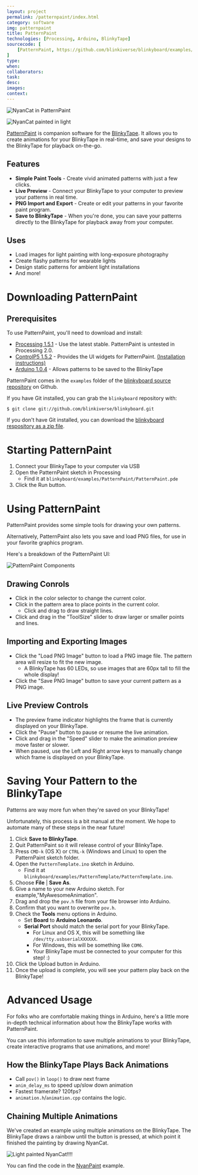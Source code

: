 ```yaml
---
layout: project
permalink: /patternpaint/index.html 
category: software
img: patternpaint
title: PatternPaint
technologies: [Processing, Arduino, BlinkyTape]
sourcecode: [
	[PatternPaint, https://github.com/blinkiverse/blinkyboard/examples/PatternPaint]	
]
type:
when:
collaborators:
task: 
desc:
images:
context: 
---
```


![NyanCat in PatternPaint](/images/{{page.img}}/PatternPaint-nyan.png)

![NyanCat painted in light](/images/{{page.img}}/nyan-painted.jpg)

[PatternPaint](https://github.com/blinkiverse/blinkyboard/examples/PatternPaint) is companion software for the [BlinkyTape](/blinkytape).  It allows you to create animations for your BlinkyTape in real-time, and save your designs to the BlinkyTape for playback on-the-go.

## Features

* **Simple Paint Tools** - Create vivid animated patterns with just a few clicks.
* **Live Preview** - Connect your BlinkyTape to your computer to preview your patterns in real time.
* **PNG Import and Export** - Create or edit your patterns in your favorite paint program.
* **Save to BlinkyTape** - When you're done, you can save your patterns directly to the BlinkyTape for playback away from your computer.

## Uses

* Load images for light painting with long-exposure photography
* Create flashy patterns for wearable lights
* Design static patterns for ambient light installations
* And more!

# Downloading PatternPaint

## Prerequisites

To use PatternPaint, you'll need to download and install:

* [Processing 1.5.1](http://processing.org/download/) - Use the latest stable.  PatternPaint is untested in Processing 2.0.
* [ControlP5 1.5.2](https://code.google.com/p/controlp5/downloads/list) - Provides the UI widgets for PatternPaint.  [(Installation instructions)](http://www.sojamo.de/libraries/controlP5/)
* [Arduino 1.0.4](http://arduino.cc/en/Main/Software) - Allows patterns to be saved to the BlinkyTape

PatternPaint comes in the `examples` folder of the [blinkyboard source repository](https://github.com/blinkiverse/blinkyboard/) on Github.

If you have Git installed, you can grab the `blinkyboard` repository with:

	$ git clone git://github.com/blinkiverse/blinkyboard.git

If you don't have Git installed, you can download the [blinkyboard respository as a zip file](https://github.com/blinkiverse/blinkyboard/archive/master.zip).

# Starting PatternPaint

1. Connect your BlinkyTape to your computer via USB
2. Open the PatternPaint sketch in Processing
    * Find it at `blinkyboard/examples/PatternPaint/PatternPaint.pde` 
3. Click the Run button.

# Using PatternPaint

PatternPaint provides some simple tools for drawing your own patterns.

Alternatively, PatternPaint also lets you save and load PNG files, for use in
your favorite graphics program.

Here's a breakdown of the PatternPaint UI:

![PatternPaint Components](/images/{{page.img}}/PatternPaint-screenshot.png)

## Drawing Conrols

* Click in the color selector to change the current color.
* Click in the pattern area to place points in the current color.
    * Click and drag to draw straight lines.
* Click and drag in the "ToolSize" slider to draw larger or smaller points and lines.

## Importing and Exporting Images

* Click the "Load PNG Image" button to load a PNG image file.  The pattern area will resize to fit the new image.
    * A BlinkyTape has 60 LEDs, so use images that are 60px tall to fill the whole display!
* Click the "Save PNG Image" button to save your current pattern as a PNG image.

## Live Preview Controls

* The preview frame indicator highlights the frame that is currently displayed on your BlinkyTape.
* Click the "Pause" button to pause or resume the live animation.
* Click and drag in the "Speed" slider to make the animation preview move faster or slower.
* When paused, use the Left and Right arrow keys to manually change which frame is displayed on your BlinkyTape.

# Saving Your Pattern to the BlinkyTape

Patterns are way more fun when they're saved on your BlinkyTape!

Unfortunately, this process is a bit manual at the moment.  We hope to automate many of these steps in the near future!

1. Click **Save to BlinkyTape**.
1. Quit PatternPaint so it will release control of your BlinkyTape.
1. Press `CMD-k` (OS X) or `CTRL-k` (Windows and Linux) to open the PatternPaint sketch folder.
1. Open the `PatternTemplate.ino` sketch in Arduino.
    * Find it at `blinkyboard/examples/PatternTemplate/PatternTemplate.ino`.
1. Choose **File** | **Save As**.
1. Give a name to your new Arduino sketch.  For example,"MyAwesomeAnimation".
1. Drag and drop the `pov.h` file from your file browser into Arduino.
1. Confirm that you want to overwrite `pov.h`.
1. Check the **Tools** menu options in Arduino.
    * Set **Board** to **Arduino Leonardo**.
    * **Serial Port** should match the serial port for your BlinkyTape.
	    * For Linux and OS X, this will be something like `/dev/tty.usbserialXXXXXX`.
		* For Windows, this will be something like `COM6`.
		* Your BlinkyTape must be connected to your computer for this step! :)
1. Click the Upload button in Arduino.
1. Once the upload is complete, you will see your pattern play back on the BlinkyTape!

# Advanced Usage

For folks who are comfortable making things in Arduino, here's a little more
in-depth technical information about how the BlinkyTape works with PatternPaint.

You can use this information to save multiple animations to your BlinkyTape,
create interactive programs that use animations, and more!

## How the BlinkyTape Plays Back Animations

* Call `pov()` in `loop()` to draw next frame
* `anim_delay_ms` to speed up/slow down animation
* Fastest framerate? 120fps?
* `animation.h`/`animation.cpp` contains the logic.

## Chaining Multiple Animations

We've created an example using multiple animations on the BlinkyTape.
The BlinkyTape draws a rainbow until the button is pressed, at which point
it finished the painting by drawing NyanCat.

![Light painted NyanCat!!!!](/images/{{page.img}}/nyan-painted.jpg)

You can find the code in the [NyanPaint](https://github.com/blinkiverse/blinkyboard/tree/master/examples/light_painting_examples/NyanPaint) example.
